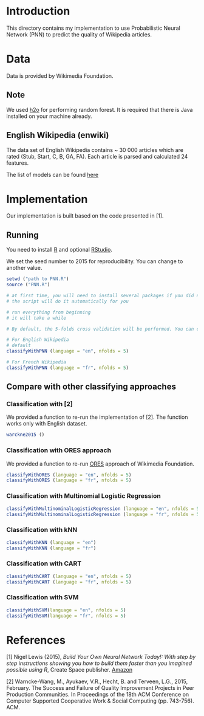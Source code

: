 # Introduction

This directory contains my implementation to use Probabilistic Neural Network (PNN) to predict the quality of Wikipedia articles.

# Data

Data is provided by Wikimedia Foundation.

## Note

We used [h2o](http://www.h2o.ai/) for performing random forest. It is required that there is Java installed on your machine already.

## English Wikipedia (enwiki)

The data set of English Wikipedia contains ~ 30 000 articles which are rated (Stub, Start, C, B, GA, FA). Each article is parsed and calculated 24 features.

The list of models can be found [here](https://github.com/wiki-ai/wikiclass/blob/master/wikiclass/feature_lists/enwiki.py)

# Implementation

Our implementation is built based on the code presented in [1].

## Running

You need to install [R](https://www.r-project.org/) and optional [RStudio](https://www.rstudio.com/).

We set the seed number to 2015 for reproducibility. You can change to another value.

```r
setwd ("path to PNN.R")
source ("PNN.R")

# at first time, you will need to install several packages if you did not install them before
# the script will do it automatically for you

# run everything from beginning
# it will take a while

# By default, the 5-folds cross validation will be performed. You can change the parameter *nfolds* as you wish.

# For English Wikipedia
# default
classifyWithPNN (language = "en", nfolds = 5)

# For French Wikipedia
classifyWithPNN (language = "fr", nfolds = 5)
```
## Compare with other classifying approaches

### Classification with [2]

We provided a function to re-run the implementation of [2]. The function works only with English dataset.

```r
warckne2015 ()
```

### Classification with ORES approach

We provided a function to re-run [ORES](https://blog.wikimedia.org/2015/11/30/artificial-intelligence-x-ray-specs) approach of Wikimedia Foundation.

```r
classifyWithORES (language = "en", nfolds = 5)
classifyWithORES (language = "fr", nfolds = 5)
```

### Classification with Multinomial Logistic Regression

```r
classifyWithMultinominalLogisticRegression (language = "en", nfolds = 5)
classifyWithMultinominalLogisticRegression (language = "fr", nfolds = 5)
```

### Classification with kNN

```r
classifyWithKNN (language = "en")
classifyWithKNN (language = "fr")
```


### Classification with CART

```r
classifyWithCART (language = "en", nfolds = 5)
classifyWithCART (language = "fr", nfolds = 5)
```


### Classification with SVM

```r
classifyWithSVM(language = "en", nfolds = 5)
classifyWithSVM(language = "fr", nfolds = 5)
```

# References

[1] Nigel Lewis (2015), *Build Your Own Neural Network Today!: With step by step instructions showing you how to build them faster than you imagined possible using R*, Create Space publisher. [Amazon](http://www.amazon.com/Build-Your-Neural-Network-Today/dp/1519101236/ref=sr_1_1?ie=UTF8&qid=1451808556&sr=8-1&keywords=build+your+own+neural+network+todays)

[2] Warncke-Wang, M., Ayukaev, V.R., Hecht, B. and Terveen, L.G., 2015, February. The Success and Failure of Quality Improvement Projects in Peer Production Communities. In Proceedings of the 18th ACM Conference on Computer Supported Cooperative Work & Social Computing (pp. 743-756). ACM.
